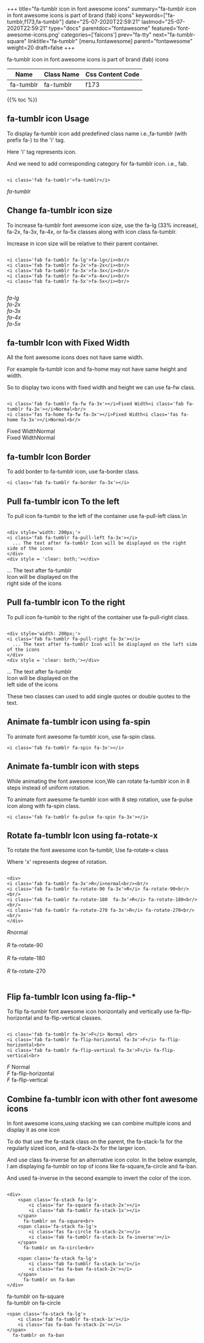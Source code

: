 +++
title="fa-tumblr icon in font awesome icons"
summary="fa-tumblr icon in font awesome icons is part of brand (fab) icons"
keywords=["fa-tumblr,f173,fa-tumblr"]
date="25-07-2020T22:59:21"
lastmod="25-07-2020T22:59:21"
type="docs"
parentdoc="fontawesome"
featured='font-awesome-icons.png'
categories=['faicons']
prev="fa-tty"
next="fa-tumblr-square"
linktitle="fa-tumblr"
[menu.fontawesome]
parent="fontawesome"
weight=20
draft=false
+++


fa-tumblr icon in font awesome icons is part of brand (fab) icons

<div class='table-responsive'><table class='table'><thead><tr><th>Name</th><th>Class Name</th><th>Css Content Code</th></tr></thead><tbody><tr><td>fa-tumblr</td><td>fa-tumblr</td><td>f173</td></tr></tbody></table></div>


{{% toc %}}


## fa-tumblr icon Usage

To display fa-tumblr icon add predefined class name i.e.,fa-tumblr (with prefix fa-) to the 'i' tag.

Here 'i' tag represents icon.

And we need to add corresponding category for fa-tumblr icon. i.e., fab.


```

<i class='fab fa-tumblr'>fa-tumblr</i>
```

<i class='fab fa-tumblr'>fa-tumblr</i>




## Change fa-tumblr icon size
To increase fa-tumblr font awesome icon size, use the fa-lg (33% increase), fa-2x, fa-3x, fa-4x, or fa-5x classes along with icon class fa-tumblr.

Increase in icon size will be relative to their parent container. 

```

<i class='fab fa-tumblr fa-lg'>fa-lg</i><br/>
<i class='fab fa-tumblr fa-2x'>fa-2x</i><br/>
<i class='fab fa-tumblr fa-3x'>fa-3x</i><br/>
<i class='fab fa-tumblr fa-4x'>fa-4x</i><br/>
<i class='fab fa-tumblr fa-5x'>fa-5x</i><br/>
            
```

<i class='fab fa-tumblr fa-lg'>fa-lg</i><br/>
<i class='fab fa-tumblr fa-2x'>fa-2x</i><br/>
<i class='fab fa-tumblr fa-3x'>fa-3x</i><br/>
<i class='fab fa-tumblr fa-4x'>fa-4x</i><br/>
<i class='fab fa-tumblr fa-5x'>fa-5x</i><br/>
            



## fa-tumblr Icon with Fixed Width 

All the font awesome icons does not have same width.

For example fa-tumblr icon and fa-home may not have same height and width.

So to display two icons with fixed width and height we can use fa-fw class.


```

<i class='fab fa-tumblr fa-fw fa-3x'></i>Fixed Width<i class='fab fa-tumblr fa-3x'></i>Normal<br/>
<i class='fas fa-home fa-fw fa-3x'></i>Fixed Width<i class='fas fa-home fa-3x'></i>Normal<br/>
```

<i class='fab fa-tumblr fa-fw fa-3x'></i>Fixed Width<i class='fab fa-tumblr fa-3x'></i>Normal<br/>
<i class='fas fa-home fa-fw fa-3x'></i>Fixed Width<i class='fas fa-home fa-3x'></i>Normal<br/>



## fa-tumblr Icon Border 

To add border to fa-tumblr icon, use fa-border class.


```
<i class='fab fa-tumblr fa-border fa-3x'></i>

```
<i class='fab fa-tumblr fa-border fa-3x'></i>





## Pull fa-tumblr icon To the left

To pull icon fa-tumblr to the left of the container use fa-pull-left class.\n

```

<div style='width: 200px;'>
<i class='fab fa-tumblr fa-pull-left fa-3x'></i>
  ... The text after fa-tumblr Icon will be displayed on the right side of the icons
</div>
<div style = 'clear: both;'></div>
```

<div style='width: 200px;'>
<i class='fab fa-tumblr fa-pull-left fa-3x'></i>
  ... The text after fa-tumblr Icon will be displayed on the right side of the icons
</div>
<div style = 'clear: both;'></div>




## Pull fa-tumblr icon To the right
To pull icon fa-tumblr to the right of the container use fa-pull-right class.

```

<div style='width: 200px;'>
<i class='fab fa-tumblr fa-pull-right fa-3x'></i>
  ... The text after fa-tumblr Icon will be displayed on the left side of the icons
</div>
<div style = 'clear: both;'></div>
```

<div style='width: 200px;'>
<i class='fab fa-tumblr fa-pull-right fa-3x'></i>
  ... The text after fa-tumblr Icon will be displayed on the left side of the icons
</div>
<div style = 'clear: both;'></div>

These two classes can used to add single quotes or double quotes to the text.


## Animate fa-tumblr icon using fa-spin
To animate font awesome fa-tumblr icon, use fa-spin class.

```
<i class='fab fa-tumblr fa-spin fa-3x'></i>
```
<i class='fab fa-tumblr fa-spin fa-3x'></i>




## Animate fa-tumblr icon with steps
While animating the font awesome icon,We can rotate fa-tumblr icon in 8 steps instead of uniform rotation.

To animate font awesome fa-tumblr icon with 8 step rotation, use fa-pulse icon along with fa-spin class.


```
<i class='fab fa-tumblr fa-pulse fa-spin fa-3x'></i>

```
<i class='fab fa-tumblr fa-pulse fa-spin fa-3x'></i>





## Rotate fa-tumblr Icon using fa-rotate-x
To rotate the font awesome icon fa-tumblr, Use fa-rotate-x class

Where 'x' represents degree of rotation.


```

<div>
<i class='fab fa-tumblr fa-3x'>R</i>normal<br/><br/>
<i class='fab fa-tumblr fa-rotate-90 fa-3x'>R</i> fa-rotate-90<br/><br/> 
<i class='fab fa-tumblr fa-rotate-180  fa-3x'>R</i> fa-rotate-180<br/><br/> 
<i class='fab fa-tumblr fa-rotate-270 fa-3x'>R</i> fa-rotate-270<br/><br/>
</div>
```

<div>
<i class='fab fa-tumblr fa-3x'>R</i>normal<br/><br/>
<i class='fab fa-tumblr fa-rotate-90 fa-3x'>R</i> fa-rotate-90<br/><br/> 
<i class='fab fa-tumblr fa-rotate-180  fa-3x'>R</i> fa-rotate-180<br/><br/> 
<i class='fab fa-tumblr fa-rotate-270 fa-3x'>R</i> fa-rotate-270<br/><br/>
</div>




## Flip fa-tumblr Icon using fa-flip-*
To flip fa-tumblr font awesome icon horizontally and vertically use fa-flip-horizontal and fa-flip-vertical classes. 

```

<i class='fab fa-tumblr fa-3x'>F</i> Normal <br>
<i class='fab fa-tumblr fa-flip-horizontal fa-3x'>F</i> fa-flip-horizontal<br>
<i class='fab fa-tumblr fa-flip-vertical fa-3x'>F</i> fa-flip-vertical<br>
```

<i class='fab fa-tumblr fa-3x'>F</i> Normal <br>
<i class='fab fa-tumblr fa-flip-horizontal fa-3x'>F</i> fa-flip-horizontal<br>
<i class='fab fa-tumblr fa-flip-vertical fa-3x'>F</i> fa-flip-vertical<br>




## Combine fa-tumblr icon with other font awesome icons
In font awesome icons,using stacking we can combine multiple icons and display it as one icon 

To do that use the fa-stack class on the parent, the fa-stack-1x for the regularly sized icon, and fa-stack-2x for the larger icon.

And use class fa-inverse for an alternative icon color. 
In the below example, I am displaying fa-tumblr on top of icons like fa-square,fa-circle and fa-ban.

And used fa-inverse in the second example to invert the color of the icon.

```

<div>
    <span class='fa-stack fa-lg'>
        <i class='far fa-square fa-stack-2x'></i>
        <i class='fab fa-tumblr fa-stack-1x'></i>
    </span>
      fa-tumblr on fa-square<br>
    <span class='fa-stack fa-lg'>
        <i class='fas fa-circle fa-stack-2x'></i>
        <i class='fab fa-tumblr fa-stack-1x fa-inverse'></i>
    </span>
      fa-tumblr on fa-circle<br>

    <span class='fa-stack fa-lg'>
        <i class='fab fa-tumblr fa-stack-1x'></i>
        <i class='fas fa-ban fa-stack-2x'></i>
    </span>
      fa-tumblr on fa-ban
</div>
```

<div>
    <span class='fa-stack fa-lg'>
        <i class='far fa-square fa-stack-2x'></i>
        <i class='fab fa-tumblr fa-stack-1x'></i>
    </span>
      fa-tumblr on fa-square<br>
    <span class='fa-stack fa-lg'>
        <i class='fas fa-circle fa-stack-2x'></i>
        <i class='fab fa-tumblr fa-stack-1x fa-inverse'></i>
    </span>
      fa-tumblr on fa-circle<br>

    <span class='fa-stack fa-lg'>
        <i class='fab fa-tumblr fa-stack-1x'></i>
        <i class='fas fa-ban fa-stack-2x'></i>
    </span>
      fa-tumblr on fa-ban
</div>







